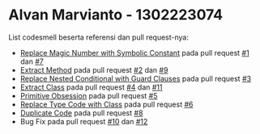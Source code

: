 # Alvan Marvianto - 1302223074

List codesmell beserta referensi dan pull request-nya:
* [Replace Magic Number with Symbolic Constant](https://refactoring.guru/replace-magic-number-with-symbolic-constant) pada pull request [#1](https://github.com/alvanmarvianto/1302223074-UTS-MKPL/pull/1) dan [#7](https://github.com/alvanmarvianto/1302223074-UTS-MKPL/pull/7)
* [Extract Method](https://refactoring.guru/extract-method) pada pull request [#2](https://github.com/alvanmarvianto/1302223074-UTS-MKPL/pull/2) dan [#9](https://github.com/alvanmarvianto/1302223074-UTS-MKPL/pull/9)
* [Replace Nested Conditional with Guard Clauses](https://refactoring.guru/replace-nested-conditional-with-guard-clauses) pada pull request [#3](https://github.com/alvanmarvianto/1302223074-UTS-MKPL/pull/3)
* [Extract Class](https://refactoring.guru/extract-class) pada pull request [#4](https://github.com/alvanmarvianto/1302223074-UTS-MKPL/pull/4) dan [#11](https://github.com/alvanmarvianto/1302223074-UTS-MKPL/pull/11)
* [Primitive Obsession](https://refactoring.guru/smells/primitive-obsession) pada pull request [#5](https://github.com/alvanmarvianto/1302223074-UTS-MKPL/pull/5)
* [Replace Type Code with Class](https://refactoring.guru/replace-type-code-with-class) pada pull request [#6](https://github.com/alvanmarvianto/1302223074-UTS-MKPL/pull/6)
* [Duplicate Code](https://refactoring.guru/smells/duplicate-code) pada pull request [#8](https://github.com/alvanmarvianto/1302223074-UTS-MKPL/pull/8)
* Bug Fix pada pull request [#10](https://github.com/alvanmarvianto/1302223074-UTS-MKPL/pull/10) dan [#12](https://github.com/alvanmarvianto/1302223074-UTS-MKPL/pull/12)
